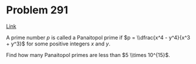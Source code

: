 # Problem 291

[Link](https://projecteuler.net/problem=291)

A prime number $p$ is called a Panaitopol prime if $p = \\dfrac{x^4 - y^4}{x^3 + y^3}$ for some positive integers $x$ and $y$.

Find how many Panaitopol primes are less than $5 \\times 10^{15}$.
